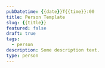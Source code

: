 ```yaml
---
pubDatetime: {{date}}T{{time}}:00
title: Person Template
slug: {{title}}
featured: false
draft: true
tags:
  - person
description: Some description text.
type: person
---
```

